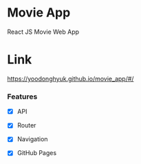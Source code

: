 # Movie App

React JS Movie Web App

# Link
https://yoodonghyuk.github.io/movie_app/#/

### Features

- [x] API
- [x] Router
- [x] Navigation
- [x] GitHub Pages

